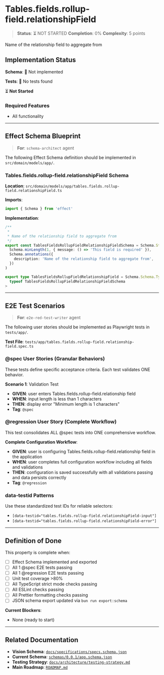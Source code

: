 # Tables.fields.rollup-field.relationshipField

> **Status**: ⏳ NOT STARTED
> **Completion**: 0%
> **Complexity**: 5 points

Name of the relationship field to aggregate from

## Implementation Status

**Schema**: 🔴 Not implemented

**Tests**: 🔴 No tests found

⏳ **Not Started**

### Required Features

- All functionality

---

## Effect Schema Blueprint

> **For**: `schema-architect` agent

The following Effect Schema definition should be implemented in `src/domain/models/app/`.

### Tables.fields.rollup-field.relationshipField Schema

**Location**: `src/domain/models/app/tables.fields.rollup-field.relationshipField.ts`

**Imports**:

```typescript
import { Schema } from 'effect'
```

**Implementation**:

```typescript
/**
 *
 * Name of the relationship field to aggregate from
 */
export const TablesFieldsRollupFieldRelationshipFieldSchema = Schema.String.pipe(
  Schema.minLength(1, { message: () => 'This field is required' }),
  Schema.annotations({
    description: 'Name of the relationship field to aggregate from',
  })
)

export type TablesFieldsRollupFieldRelationshipField = Schema.Schema.Type<
  typeof TablesFieldsRollupFieldRelationshipFieldSchema
>
```

---

## E2E Test Scenarios

> **For**: `e2e-red-test-writer` agent

The following user stories should be implemented as Playwright tests in `tests/app/`.

**Test File**: `tests/app/tables.fields.rollup-field.relationship-field.spec.ts`

### @spec User Stories (Granular Behaviors)

These tests define specific acceptance criteria. Each test validates ONE behavior.

**Scenario 1**: Validation Test

- **GIVEN**: user enters Tables.fields.rollup-field.relationship field
- **WHEN**: input length is less than 1 characters
- **THEN**: display error "Minimum length is 1 characters"
- **Tag**: `@spec`

### @regression User Story (Complete Workflow)

This test consolidates ALL @spec tests into ONE comprehensive workflow.

**Complete Configuration Workflow**:

- **GIVEN**: user is configuring Tables.fields.rollup-field.relationship field in the application
- **WHEN**: user completes full configuration workflow including all fields and validations
- **THEN**: configuration is saved successfully with all validations passing and data persists correctly
- **Tag**: `@regression`

### data-testid Patterns

Use these standardized test IDs for reliable selectors:

- `[data-testid="tables.fields.rollup-field.relationshipField-input"]`
- `[data-testid="tables.fields.rollup-field.relationshipField-error"]`

---

## Definition of Done

This property is complete when:

- [ ] Effect Schema implemented and exported
- [ ] All 1 @spec E2E tests passing
- [ ] All 1 @regression E2E tests passing
- [ ] Unit test coverage >80%
- [ ] All TypeScript strict mode checks passing
- [ ] All ESLint checks passing
- [ ] All Prettier formatting checks passing
- [ ] JSON schema export updated via `bun run export:schema`

**Current Blockers**:

- None (ready to start)

---

## Related Documentation

- **Vision Schema**: [`docs/specifications/specs.schema.json`](../specs.schema.json)
- **Current Schema**: [`schemas/0.0.1/app.schema.json`](../../schemas/0.0.1/app.schema.json)
- **Testing Strategy**: [`docs/architecture/testing-strategy.md`](../../architecture/testing-strategy.md)
- **Main Roadmap**: [`ROADMAP.md`](../../../ROADMAP.md)
